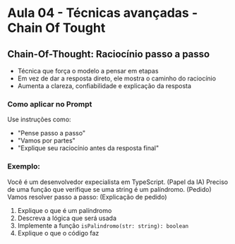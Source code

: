 # Aula 04 - Técnicas avançadas - Chain Of Tought

## Chain-Of-Thought: Raciocínio passo a passo

- Técnica que força o modelo a pensar em etapas
- Em vez de dar a resposta direto, ele mostra o caminho do raciocínio
- Aumenta a clareza, confiabilidade e explicação da resposta

### Como aplicar no Prompt

Use instruções como:
- "Pense passo a passo"
- "Vamos por partes"
- "Explique seu raciocínio antes da resposta final"

### Exemplo:

Você é um desenvolvedor expecialista em TypeScript. (Papel da IA)
Preciso de uma função que verifique se uma string é um palíndromo. (Pedido)
Vamos resolver passo a passo: (Explicação de pedido)

1. Explique o que é um palíndromo
2. Descreva a lógica que será usada
3. Implemente a função `isPalindromo(str: string): boolean`
4. Explique o que o código faz 